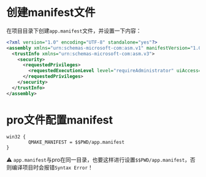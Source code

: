 # 创建manifest文件

在项目目录下创建`app.manifest`文件，并设置一下内容：

```xml
<?xml version="1.0" encoding="UTF-8" standalone="yes"?>
<assembly xmlns="urn:schemas-microsoft-com:asm.v1" manifestVersion="1.0">
  <trustInfo xmlns="urn:schemas-microsoft-com:asm.v3">
    <security>
      <requestedPrivileges>
        <requestedExecutionLevel level="requireAdministrator" uiAccess="false"/>
      </requestedPrivileges>
    </security>
  </trustInfo>
</assembly>
```

# pro文件配置manifest

```qmake
win32 {
        QMAKE_MANIFEST = $$PWD/app.manifest
}
```

:warning: `app.manifest`与pro在同一目录，也要这样进行设置`$$PWD/app.manifest`，否则编译项目时会报错`Syntax Error`！